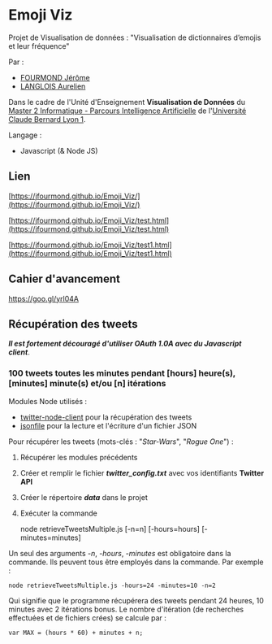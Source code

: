 # Emoji Viz

Projet de Visualisation de données : "Visualisation de dictionnaires d’emojis et leur fréquence"

Par :
- [FOURMOND Jérôme](https://github.com/jfourmond/)
- [LANGLOIS Aurelien](https://github.com/Aurelink)

Dans le cadre de l'Unité d'Enseignement **Visualisation de Données** du [Master 2 Informatique - Parcours Intelligence Artificielle](http://master-info.univ-lyon1.fr/IA/) de l'[Université Claude Bernard Lyon 1](http://www.univ-lyon1.fr/).

Langage :
- Javascript (& Node JS)

## Lien

[https://jfourmond.github.io/Emoji_Viz/](https://jfourmond.github.io/Emoji_Viz/)

[https://jfourmond.github.io/Emoji_Viz/test.html](https://jfourmond.github.io/Emoji_Viz/test.html)

[https://jfourmond.github.io/Emoji_Viz/test1.html](https://jfourmond.github.io/Emoji_Viz/test1.html)

## Cahier d'avancement

https://goo.gl/yrl04A

## Récupération des tweets

***Il est fortement découragé d'utiliser OAuth 1.0A avec du Javascript client***.

### 100 tweets toutes les minutes pendant [hours] heure(s), [minutes] minute(s) et/ou [n] itérations

Modules Node utilisés :
- [twitter-node-client](https://github.com/BoyCook/TwitterJSClient) pour la récupération des tweets
- [jsonfile](https://www.npmjs.com/package/jsonfile) pour la lecture et l'écriture d'un fichier JSON

Pour récupérer les tweets (mots-clés : "*Star-Wars*", "*Rogue One*") :

1. Récupérer les modules précédents
2. Créer et remplir le fichier ***twitter_config.txt*** avec vos identifiants **Twitter API**
3. Créer le répertoire ***data*** dans le projet
4. Exécuter la commande

	node retrieveTweetsMultiple.js [-n=n] [-hours=hours] [-minutes=minutes]

Un seul des arguments *-n*, *-hours*, *-minutes* est obligatoire dans la commande. Ils peuvent tous être employés dans la commande.
Par exemple :

	node retrieveTweetsMultiple.js -hours=24 -minutes=10 -n=2

Qui signifie que le programme récupérera des tweets pendant 24 heures, 10 minutes avec 2 itérations bonus.
Le nombre d'itération (de recherches effectuées et de fichiers crées) se calcule par :

	var MAX = (hours * 60) + minutes + n;
